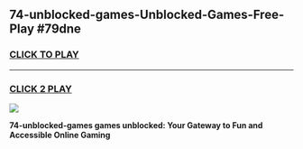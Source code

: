 
## 74-unblocked-games-Unblocked-Games-Free-Play #79dne
<h3>
<a href="https://us.freeplayer.one?title=74-unblocked-games&ref=9M">CLICK TO PLAY</a></h3>
<hr>

<h3>
<a href="https://us.freeplayer.one?title=74-unblocked-games&ref=9M">CLICK 2 PLAY</a>
  
</h3>

<a href="https://us.freeplayer.one?title=74-unblocked-games&ref=9M"><img src="https://clearcache.store/games.png"></a>


**74-unblocked-games games unblocked: Your Gateway to Fun and Accessible Online Gaming**
